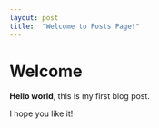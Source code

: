 ```yaml
---
layout: post
title:  "Welcome to Posts Page!"
---
```


# Welcome

**Hello world**, this is my first blog post.

I hope you like it!
